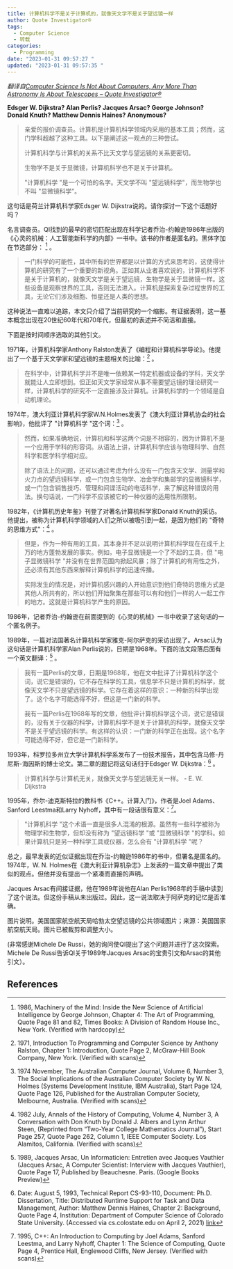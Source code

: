 ```yaml
---
title: 计算机科学不是关于计算机的，就像天文学不是关于望远镜一样
author: Quote Investigator®
tags:
  - Computer Science
  - 转载
categories:
  - Programming
date: "2023-01-31 09:57:27 "
updated: "2023-01-31 09:57:35 "
---
```


_翻译自[Computer Science Is Not About Computers, Any More Than Astronomy Is About Telescopes – Quote Investigator®](https://quoteinvestigator.com/2021/04/02/computer-science/?amp=1#r+439382+1+2)_

**Edsger W. Dijkstra? Alan Perlis? Jacques Arsac? George Johnson? Donald Knuth? Matthew Dennis Haines? Anonymous?**

> 亲爱的报价调查员。计算机是计算机科学领域内采用的基本工具；然而，这门学科超越了这种工具。以下是阐述这一观点的三种尝试。
> 
> 计算机科学与计算机的关系不比天文学与望远镜的关系更密切。
> 
> 生物学不是关于显微镜，计算机科学也不是关于计算机。
> 
> "计算机科学 "是一个可怕的名字。天文学不叫 "望远镜科学"，而生物学也不叫 "显微镜科学"。


这句话是荷兰计算机科学家Edsger W. Dijkstra说的。请你探讨一下这个话题好吗？

名言调查员。QI找到的最早的密切匹配出现在科学记者乔治-约翰逊1986年出版的《心灵的机械：人工智能新科学的内部》一书中。该书的作者是匿名的。黑体字加在节选部分： [^1] 。

> 一门科学的可能性，其中所有的世界都是以计算的方式来思考的，这使得计算机的研究有了一个重要的新视角。正如其从业者喜欢说的，计算机科学不是关于计算机的，就像天文学是关于望远镜，生物学是关于显微镜一样。这些设备是观察世界的工具，否则无法进入。计算机是探索复杂过程世界的工具，无论它们涉及细胞、恒星还是人类的思想。


这种说法一直难以追踪，本文只介绍了当前研究的一个缩影。有证据表明，这一基本概念出现在20世纪60年代和70年代，但最初的表述并不简洁和直接。

下面是按时间顺序选取的其他引文。

1971年，计算机科学家Anthony Ralston发表了《编程和计算机科学导论》。他提出了一个基于天文学家和望远镜的主题相关的比喻：[^2] 。

> 在科学中，计算机科学并不是唯一依赖某一特定机器或设备的学科，天文学就能让人立即想到。但正如天文学家经常从事不需要望远镜的理论研究一样，计算机科学的研究不一定直接涉及计算机。计算机科学的一个领域是自动机理论。

1974年，澳大利亚计算机科学家W.N.Holmes发表了《澳大利亚计算机协会的社会影响》，他批评了 "计算机科学 "这个词：[^3] 。

> 然而，如果准确地说，计算机和科学这两个词是不相容的，因为计算机不是一个应用于学科的形容词。从语法上讲，计算机科学应该与物理科学、自然科学和医学科学相对应。
> 
> 除了语法上的问题，还可以通过考虑为什么没有一门包含天文学、测量学和火力点的望远镜科学，或一门包含生物学、冶金学和集邮学的显微镜科学，或一门包含销售技巧、管理和间谍活动的电话科学，来了解这种错误的用法。换句话说，一门科学不应该被它的一种仪器的适用性所限制。

1982年，《计算机历史年鉴》刊登了对著名计算机科学家Donald Knuth的采访。他提出，被称为计算机科学领域的人们之所以被吸引到一起，是因为他们的 "奇特的思维方式"：[^4] 。

> 但是，作为一种有用的工具，其本身并不足以说明计算机科学现在在成千上万的地方蓬勃发展的事实。例如，电子显微镜是一个了不起的工具，但 "电子显微镜科学 "并没有在世界范围内掀起风暴；除了计算机的有用性之外，还必须有其他东西来解释计算机科学的迅速传播。
> 
> 实际发生的情况是，对计算机感兴趣的人开始意识到他们奇特的思维方式是其他人所共有的，所以他们开始聚集在那些可以有和他们一样的人一起工作的地方。这就是计算机科学产生的原因。

1986年，记者乔治-约翰逊在前面提到的《心灵的机械》一书中收录了这句话的一个匿名例子。

1989年，一篇对法国著名计算机科学家雅克-阿尔萨克的采访出现了。Arsac认为这句话是计算机科学家Alan Perlis说的，日期是1968年。下面的法文段落后面有一个英文翻译：[^5] 。

> 我有一篇Perlis的文章，日期是1968年，他在文中批评了计算机科学这个词，说它是错误的，它不存在科学的工具，信息学不只是计算机的科学，就像天文学不只是望远镜的科学。它存在着这样的意识：一种新的科学出现了。这个名字可能选得不好，但这是一门新的科学。
> 
> 我有一篇Perlis在1968年写的文章，他批评计算机科学这个词，说它是错误的，没有关于仪器的科学，计算机科学不是关于计算机的科学，就像天文学不是关于望远镜的科学。有这样的认识：一门新的科学正在出现。这个名字可能选得不好，但它是一门新科学。

1993年，科罗拉多州立大学计算机科学系发布了一份技术报告，其中包含马修-丹尼斯-海因斯的博士论文。第二章的题记将这句话归于Edsger W. Dijkstra：[^6] 。

> 计算机科学与计算机无关，就像天文学与望远镜无关一样。 - E. W. Dijkstra

1995年，乔尔-迪克斯特拉的教科书《C++。计算入门》，作者是Joel Adams、Sanford Leestma和Larry Nyhoff，其中有一段话很有意义：[^7]。

> "计算机科学 "这个术语一直是很多人混淆的根源。虽然有一些科学被称为物理学和生物学，但却没有称为 "望远镜科学 "或 "显微镜科学 "的学科。如果计算机只是另一种科学工具或仪器，怎么会有 "计算机科学 "呢？

总之，最早发表的近似证据出现在乔治-约翰逊1986年的书中，但署名是匿名的。1974年，W. N. Holmes在《澳大利亚计算机杂志》上发表的一篇文章中提出了类似的观点。但他并没有提出一个紧凑而直接的声明。

Jacques Arsac有间接证据，他在1989年说他在Alan Perlis1968年的手稿中读到了这个说法。但这份手稿从未出版过。因此，这一说法取决于阿萨克的记忆是否准确。

图片说明。美国国家航空航天局哈勃太空望远镜的公共领域图片；来源：美国国家航空航天局。图片已被裁剪和调整大小。

(非常感谢Michele De Russi，她的询问使QI提出了这个问题并进行了这次探索。Michele De Russi告诉QI关于1989年Jacques Arsac的宝贵引文和Arsac的其他引文）。


## References

[^1]: 1986, Machinery of the Mind: Inside the New Science of Artificial Intelligence by George Johnson, Chapter 4: The Art of Programming, Quote Page 81 and 82, Times Books: A Division of Random House Inc., New York. (Verified with hardcopy)

[^2]: 1971, Introduction To Programming and Computer Science by Anthony Ralston, Chapter 1: Introduction, Quote Page 2, McGraw-Hill Book Company, New York. (Verified with scans)

[^3]: 1974 November, The Australian Computer Journal, Volume 6, Number 3, The Social Implications of the Australian Computer Society by W. N. Holmes (Systems Development Institute, IBM Australia), Start Page 124, Quote Page 126, Published for the Australian Computer Society, Melbourne, Australia. (Verified with scans)

[^4]: 1982 July, Annals of the History of Computing, Volume 4, Number 3, A Conversation with Don Knuth by Donald J. Albers and Lynn Arthur Steen, (Reprinted from “Two-Year College Mathematics Journal”), Start Page 257, Quote Page 262, Column 1, IEEE Computer Society. Los Alamitos, California. (Verified with scans)

[^5]: 1989, Jacques Arsac, Un Informaticien: Entretien avec Jacques Vauthier (Jacques Arsac, A Computer Scientist: Interview with Jacques Vauthier), Quote Page 17, Published by Beauchesne. Paris. (Google Books Preview)

[^6]: Date: August 5, 1993, Technical Report CS-93-110, Document: Ph.D. Dissertation, Title: Distributed Runtime Support for Task and Data Management, Author: Matthew Dennis Haines, Chapter 2: Background, Quote Page 4, Institution: Department of Computer Science of Colorado State University. (Accessed via cs.colostate.edu on April 2, 2021) [link](https://www.cs.colostate.edu/TechReports/Reports/1993/tr-110.pdf)

[^7]: 1995, C++: An Introduction to Computing by Joel Adams, Sanford Leestma, and Larry Nyhoff, Chapter 1: The Science of Computing, Quote Page 4, Prentice Hall, Englewood Cliffs, New Jersey. (Verified with scans)